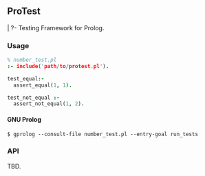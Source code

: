 ## ProTest

| ?- Testing Framework for Prolog.

### Usage

```prolog
% number_test.pl
:- include('path/to/protest.pl').

test_equal:-
  assert_equal(1, 1).

test_not_equal :-
  assert_not_equal(1, 2).
```

#### GNU Prolog

```shell
$ gprolog --consult-file number_test.pl --entry-goal run_tests
```

### API

TBD.
